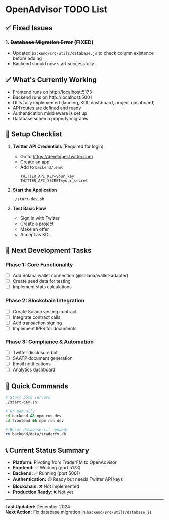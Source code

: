 # OpenAdvisor TODO List

## ✅ Fixed Issues

### 1. ~~Database Migration Error~~ (FIXED)
- Updated `backend/src/utils/database.js` to check column existence before adding
- Backend should now start successfully

## ✅ What's Currently Working

- Frontend runs on http://localhost:5173
- Backend runs on http://localhost:5001
- UI is fully implemented (landing, KOL dashboard, project dashboard)
- API routes are defined and ready
- Authentication middleware is set up
- Database schema properly migrates

## 🔧 Setup Checklist

1. **Twitter API Credentials** (Required for login)
   - Go to https://developer.twitter.com
   - Create an app
   - Add to `backend/.env`:
     ```
     TWITTER_API_KEY=your_key
     TWITTER_API_SECRET=your_secret
     ```

2. **Start the Application**
   ```bash
   ./start-dev.sh
   ```

3. **Test Basic Flow**
   - Sign in with Twitter
   - Create a project
   - Make an offer
   - Accept as KOL

## 📝 Next Development Tasks

### Phase 1: Core Functionality
- [ ] Add Solana wallet connection (@solana/wallet-adapter)
- [ ] Create seed data for testing
- [ ] Implement stats calculations

### Phase 2: Blockchain Integration
- [ ] Create Solana vesting contract
- [ ] Integrate contract calls
- [ ] Add transaction signing
- [ ] Implement IPFS for documents

### Phase 3: Compliance & Automation
- [ ] Twitter disclosure bot
- [ ] SAATP document generation
- [ ] Email notifications
- [ ] Analytics dashboard

## 🚀 Quick Commands

```bash
# Start both servers
./start-dev.sh

# Or manually
cd backend && npm run dev
cd frontend && npm run dev

# Reset database (if needed)
rm backend/data/traderfm.db
```

## 📞 Current Status Summary

- **Platform:** Pivoting from TraderFM to OpenAdvisor
- **Frontend:** ✅ Working (port 5173)
- **Backend:** ✅ Running (port 5001)
- **Authentication:** 🟡 Ready but needs Twitter API keys
- **Blockchain:** ❌ Not implemented
- **Production Ready:** ❌ Not yet

---

**Last Updated:** December 2024  
**Next Action:** Fix database migration in `backend/src/utils/database.js` 